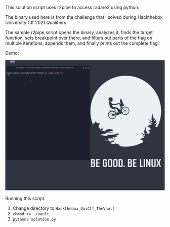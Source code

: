 This solution script uses r2pipe to access radare2 using python.

The binary used here is from the challenge that I solved during Hackthebox University Ctf 2021 Qualifiers.

The sample r2pipe script opens the binary, analyzes it, 
finds the target function, sets breakpoint over there, and filters out parts of the flag on multiple iterations, 
appends them, and finally prints out the complete flag.

Demo:

![Script Demo](htbunictf_vault.gif)

Running this script:
1. Change directory to `Hackthebox_UniCtf_TheVault`
2. `chmod +x ./vault`
3. `python3 solution.py`

